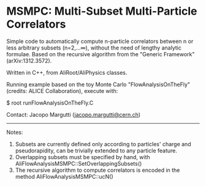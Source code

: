 # MSMPC: Multi-Subset Multi-Particle Correlators

Simple code to automatically compute n-particle correlators between n or less arbitrary subsets (n=2,…∞), without the need of lengthy analytic formulae. Based on the recursive algorithm from the "Generic Framework" (arXiv:1312.3572).

Written in C++, from AliRoot/AliPhysics classes.

Running example based on the toy Monte Carlo "FlowAnalysisOnTheFly" (credits: ALICE Collaboration), execute with:

$ root runFlowAnalysisOnTheFly.C

Contact: Jacopo Margutti (jacopo.margutti@cern.ch)

***********************************************************************************************************************************

Notes:

1) Subsets are currently defined only according to particles' charge and pseudorapidity, can be trivially extended to any particle feature.
2) Overlapping subsets must be specified by hand, with AliFlowAnalysisMSMPC::SetOverlappingSubsets()
3) The recursive algorithm to compute correlators is encoded in the method AliFlowAnalysisMSMPC::ucN()



